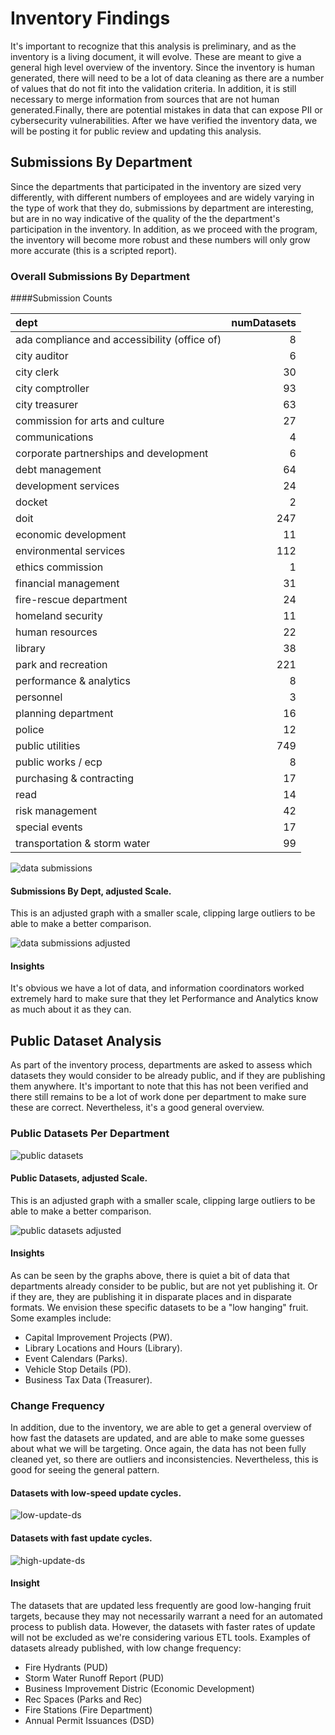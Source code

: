 # Inventory Findings
It's important to recognize that this analysis is preliminary, and as the inventory is a living document, it will evolve.  These are meant to give a general high level overview of the inventory.  Since the inventory is human generated, there will need to be a lot of data cleaning as there are a number of values that do not fit into the validation criteria.  In addition, it is still necessary to merge information from sources that are not human generated.Finally, there are potential mistakes in data that can expose PII or cybersecurity vulnerabilities.  After we have verified the inventory data, we will be posting it for public review and updating this analysis.

## Submissions By Department
Since the departments that participated in the inventory are sized very differently, with different numbers of employees and are widely varying in the type of work that they do, submissions by department are interesting, but are in no way indicative of the quality of the the department's participation in the inventory.  In addition, as we proceed with the program, the inventory will become more robust and these numbers will only grow more accurate (this is a scripted report).

### Overall Submissions By Department
####Submission Counts

|dept                                         | numDatasets|
|:--------------------------------------------|-----------:|
|ada compliance and accessibility (office of) |           8|
|city auditor                                 |           6|
|city clerk                                   |          30|
|city comptroller                             |          93|
|city treasurer                               |          63|
|commission for arts and culture              |          27|
|communications                               |           4|
|corporate partnerships and development       |           6|
|debt management                              |          64|
|development services                         |          24|
|docket                                       |           2|
|doit                                         |         247|
|economic development                         |          11|
|environmental services                       |         112|
|ethics commission                            |           1|
|financial management                         |          31|
|fire-rescue department                       |          24|
|homeland security                            |          11|
|human resources                              |          22|
|library                                      |          38|
|park and recreation                          |         221|
|performance & analytics                      |           8|
|personnel                                    |           3|
|planning department                          |          16|
|police                                       |          12|
|public utilities                             |         749|
|public works / ecp                           |           8|
|purchasing & contracting                     |          17|
|read                                         |          14|
|risk management                              |          42|
|special events                               |          17|
|transportation & storm water                 |          99|

![data submissions](assets/chart/databydeptg.png) 

#### Submissions By Dept, adjusted Scale.
This is an adjusted graph with a smaller scale, clipping large outliers to be able to make a better comparison.

![data submissions adjusted](assets/chart/databydeptgn.png) 

#### Insights
It's obvious we have a lot of data, and information coordinators worked extremely hard to make sure that they let Performance and Analytics know as much about it as they can.  

## Public Dataset Analysis
As part of the inventory process, departments are asked to assess which datasets they would consider to be already public, and if they are publishing them anywhere.  It's important to note that this has not been verified and there still remains to be a lot of work done per department to make sure these are correct.  Nevertheless, it's a good general overview.

### Public Datasets Per Department

![public datasets](assets/chart/pubdsg.png) 

#### Public Datasets, adjusted Scale.
This is an adjusted graph with a smaller scale, clipping large outliers to be able to make a better comparison.

![public datasets adjusted](assets/chart/pubdsgn.png) 

#### Insights
As can be seen by the graphs above, there is quiet a bit of data that departments already consider to be public, but are not yet publishing it.  Or if they are, they are publishing it in disparate places and in disparate formats.  We envision these specific datasets to be a "low hanging" fruit.  Some examples include: 
* Capital Improvement Projects (PW).
* Library Locations and Hours (Library).
* Event Calendars (Parks).
* Vehicle Stop Details (PD).
* Business Tax Data (Treasurer).

### Change Frequency
In addition, due to the inventory, we are able to get a general overview of how fast the datasets are updated, and are able to make some guesses about what we will be targeting.  Once again, the data has not been fully cleaned yet, so there are outliers and inconsistencies.  Nevertheless, this is good for seeing the general pattern. 

#### Datasets with low-speed update cycles.
![low-update-ds](assets/chart/pubdsc.png) 

#### Datasets with fast update cycles.
![high-update-ds](assets/chart/pubdsco.png) 

#### Insight
The datasets that are updated less frequently are good low-hanging fruit targets, because they may not necessarily warrant a need for an automated process to publish data.  However, the datasets with faster rates of update will not be excluded as we're considering various ETL tools.  Examples of datasets already published, with low change frequency:
* Fire Hydrants (PUD)
* Storm Water Runoff Report (PUD)
* Business Improvement Distric (Economic Development)
* Rec Spaces (Parks and Rec)
* Fire Stations (Fire Department)
* Annual Permit Issuances (DSD)

